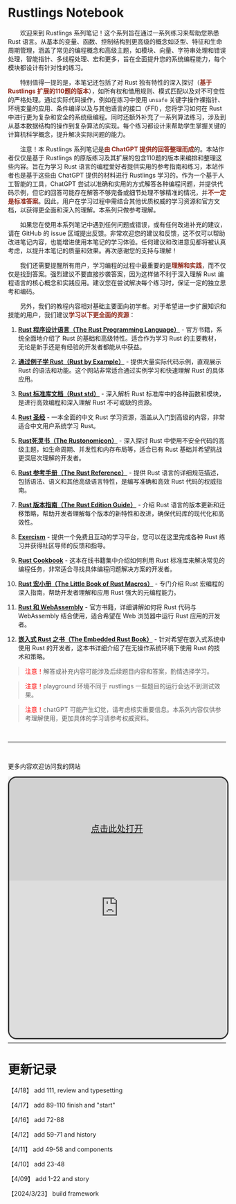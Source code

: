 #  Rustlings Notebook

&#8195;&#8195;欢迎来到 Rustlings 系列笔记！这个系列旨在通过一系列练习来帮助您熟悉 Rust 语言。从基本的变量、函数、控制结构到更高级的概念如泛型、特征和生命周期管理，涵盖了常见的编程概念和高级主题，如模块、向量、字符串处理和错误处理，智能指针、多线程处理、宏和更多，旨在全面提升您的系统编程能力，每个模块都设计有针对性的练习。

&#8195;&#8195;特别值得一提的是，本笔记还包括了对 Rust 独有特性的深入探讨（<span style="color: #8F2C1D;">**基于 Rustlings 扩展的110题的版本**</span>），如所有权和借用规则、模式匹配以及对不可变性的严格处理。通过实际代码操作，例如在练习中使用 `unsafe` 关键字操作裸指针、环境变量的应用、条件编译以及与其他语言的接口（FFI），您将学习如何在 Rust 中进行更为复杂和安全的系统级编程。同时还额外补充了一系列算法练习，涉及到从基本数据结构的操作到复杂算法的实现。每个练习都设计来帮助学生掌握关键的计算机科学概念，提升解决实际问题的能力。

&#8195;&#8195;注意！本 Rustlings 系列笔记是<span style="color: #8F2C1D;">**由 ChatGPT 提供的回答整理而成**</span>的。本站作者仅仅是基于 Rustlings 的原版练习及其扩展的包含110题的版本来编排和整理这些内容。旨在为学习 Rust 语言的编程爱好者提供实用的参考指南和练习，本站作者也是基于这些由 ChatGPT 提供的材料进行 Rustlings 学习的。作为一个基于人工智能的工具，ChatGPT 尝试以准确和实用的方式解答各种编程问题，并提供代码示例，但它的回答可能存在解答不够完备或细节处理不够精准的情况，并<span style="color: #8F2C1D;">**不一定是标准答案**</span>。因此，用户在学习过程中需结合其他优质权威的学习资源和官方文档，以获得更全面和深入的理解。本系列只做参考理解。

&#8195;&#8195;如果您在使用本系列笔记中遇到任何问题或错误，或有任何改进补充的建议，请在 GitHub 的 issue 区域提出反馈。非常欢迎您的建议和反馈，这不仅可以帮助改进笔记内容，也能增进使用本笔记的学习体验。任何建议和改进意见都将被认真考虑，以提升本笔记的质量和效果。再次感谢您的支持与理解！

&#8195;&#8195;我们还需要提醒所有用户，学习编程的过程中最重要的是<span style="color: #8F2C1D;">**理解和实践**</span>，而不仅仅是找到答案。强烈建议不要直接抄袭答案，因为这样做不利于深入理解 Rust 编程语言的核心概念和实践应用。建议您在尝试解决每个练习时，保证一定的独立思考和编码。

&#8195;&#8195;另外，我们的教程内容相对基础主要面向初学者。对于希望进一步扩展知识和技能的用户，我们建议<span style="color: #8F2C1D;">**学习以下更全面的资源**</span>：

1. [**Rust 程序设计语言（The Rust Programming Language）**](https://doc.rust-lang.org/book/) - 官方书籍，系统全面地介绍了 Rust 的基础和高级特性。适合作为学习 Rust 的主要教材，无论是新手还是有经验的开发者都能从中获益。

2. [**通过例子学 Rust（Rust by Example）**](https://doc.rust-lang.org/rust-by-example/) - 提供大量实际代码示例，直观展示 Rust 的语法和功能。这个网站非常适合通过实例学习和快速理解 Rust 的具体应用。

3. [**Rust 标准库文档（Rust std）**](https://doc.rust-lang.org/std/) - 深入解析 Rust 标准库中的各种函数和模块，是进行高效编程和深入理解 Rust 不可或缺的资源。

4. [**Rust 圣经**](https://course.rs/) - 一本全面的中文 Rust 学习资源，涵盖从入门到高级的内容，非常适合中文用户系统学习 Rust。

5. [**Rust死灵书（The Rustonomicon）**](https://doc.rust-lang.org/nomicon/) - 深入探讨 Rust 中使用不安全代码的高级主题，如生命周期、并发性和内存布局等，适合已有 Rust 基础并希望挑战更深层次理解的开发者。

6. [**Rust 参考手册（The Rust Reference）**](https://doc.rust-lang.org/reference/) - 提供 Rust 语言的详细规范描述，包括语法、语义和其他高级语言特性，是编写准确和高效 Rust 代码的权威指南。

7. [**Rust 版本指南（The Rust Edition Guide）**](https://doc.rust-lang.org/edition-guide/) - 介绍 Rust 语言的版本更新和迁移策略，帮助开发者理解每个版本的新特性和改进，确保代码库的现代化和高效性。

8. [**Exercism**](https://exercism.io/tracks/rust) - 提供一个免费且互动的学习平台，您可以在这里完成各种 Rust 练习并获得社区导师的反馈和指导。

9. [**Rust Cookbook**](https://rust-lang-nursery.github.io/rust-cookbook/) - 这本在线书籍集中介绍如何利用 Rust 标准库来解决常见的编程任务，非常适合寻找具体编程问题解决方案的开发者。

10. [**Rust 宏小册（The Little Book of Rust Macros）**](https://danielkeep.github.io/tlborm/book/) - 专门介绍 Rust 宏编程的深入指南，帮助开发者理解和应用 Rust 强大的元编程能力。

11. [**Rust 和 WebAssembly**](https://rustwasm.github.io/docs/book/) - 官方书籍，详细讲解如何将 Rust 代码与 WebAssembly 结合使用，适合希望在 Web 浏览器中运行 Rust 应用的开发者。

12. [**嵌入式 Rust 之书（The Embedded Rust Book）**](https://docs.rust-embedded.org/book/) - 针对希望在嵌入式系统中使用 Rust 的开发者，这本书详细介绍了在无操作系统环境下使用 Rust 的技术和策略。

> <span style="color: red;">注意！</span>解答或补充内容可能涉及后续题目内容和答案，酌情选择学习。

> <span style="color: red;">注意！</span>playground 环境不同于 rustlings 一些题目的运行会达不到测试效果。

> <span style="color: red;">注意！</span>chatGPT 可能产生幻觉，请考虑核实重要信息。本系列内容仅供参考理解使用，更加具体的学习请参考权威资料。

<br/>

---

<br/>

更多内容欢迎访问我的网站

<style>
.tag {
    display: inline-block;
    background-color: #e0e0e0;
    color: #333;
    padding: 0px 5px;
    font-size: 12px;
}

.tag-primary {
    background-color: #222222;
    color: #ffffff;
}
</style>

<style>
    .iframe-wrapper {
        position: relative;
        width: 100%;
        height: 600px;
    }

    iframe {
        width: 100%;
        height: 100%;
        border: 3px solid #333;
        border-radius: 20px;
    }
    
    .iframe-overlay-quarter-t {
        position: absolute;
        top: 0;
        left: 0;
        width: 100%;
        height: 40%;
        /* 只覆盖iframe的1/4高度 */
        background-color: rgba(0, 0, 0, 0.05);
        /* 灰度背景 */
        color: white;
        display: flex;
        justify-content: center;
        align-items: center;
        font-size: 20px;
        z-index: 15;
        /* 高于iframe内容的层级 */
}
</style>

<div class="iframe-wrapper">
    <iframe src="https://lzzs.fun/" frameborder="0" allowfullscreen></iframe>
    <div class="iframe-overlay-quarter-t">
        <a href="https://lzzs.fun" target="_blank">点击此处打开</a>
    </div> <!-- 新的遮罩层放在iframe底部1/4区域 -->
</div>

</div>

---

# 更新记录

【4/18】 add 111, review and typesetting

【4/17】 add 89-110 finish and "start"

【4/16】 add 72-88

【4/12】 add 59-71 and history

【4/11】 add 49-58 and components

【4/10】 add 23-48

【4/09】 add 1-22 and story

【2024/3/23】 build framework
